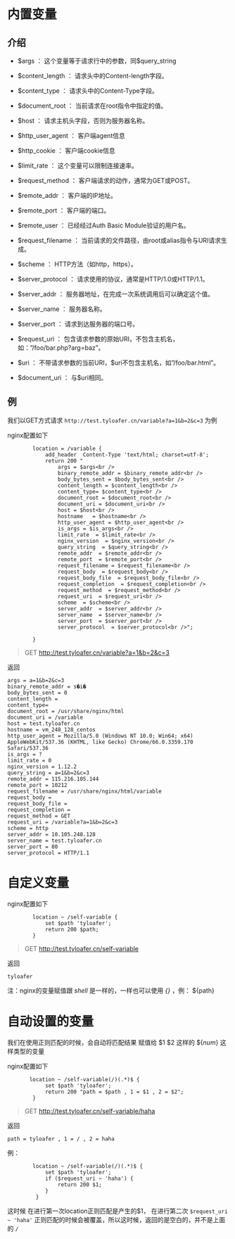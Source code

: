 # 内置变量

## 介绍

- $args ： 这个变量等于请求行中的参数，同\$query_string

- $content_length ： 请求头中的Content-length字段。

- $content_type ： 请求头中的Content-Type字段。

- $document_root ： 当前请求在root指令中指定的值。

- $host ： 请求主机头字段，否则为服务器名称。

- $http_user_agent ： 客户端agent信息

- $http_cookie ： 客户端cookie信息

- $limit_rate ： 这个变量可以限制连接速率。

- $request_method ： 客户端请求的动作，通常为GET或POST。

- $remote_addr ： 客户端的IP地址。

- $remote_port ： 客户端的端口。

- $remote_user ： 已经经过Auth Basic Module验证的用户名。

- $request_filename ： 当前请求的文件路径，由root或alias指令与URI请求生成。

- $scheme ： HTTP方法（如http，https）。

- $server_protocol ： 请求使用的协议，通常是HTTP/1.0或HTTP/1.1。

- $server_addr ： 服务器地址，在完成一次系统调用后可以确定这个值。

- $server_name ： 服务器名称。

- $server_port ： 请求到达服务器的端口号。

- $request_uri ： 包含请求参数的原始URI，不包含主机名，如：”/foo/bar.php?arg=baz”。

- $uri ： 不带请求参数的当前URI，\$uri不包含主机名，如”/foo/bar.html”。

- \$document_uri ： 与$uri相同。

  

## 例

我们以GET方式请求 `http://test.tyloafer.cn/variable?a=1&b=2&c=3` 为例

nginx配置如下

~~~
        location = /variable {
            add_header  Content-Type 'text/html; charset=utf-8';
            return 200 "
                args = $args<br />
                binary_remote_addr = $binary_remote_addr<br />
                body_bytes_sent = $body_bytes_sent<br />
                content_length = $content_length<br />
                content_type= $content_type<br />
                document_root = $document_root<br />
                document_uri = $document_uri<br />
                host = $host<br />
                hostname   = $hostname<br />
                http_user_agent = $http_user_agent<br />
                is_args = $is_args<br />
                limit_rate  = $limit_rate<br />
                nginx_version  = $nginx_version<br />
                query_string  = $query_string<br />
                remote_addr  = $remote_addr<br />
                remote_port  = $remote_port<br />
                request_filename = $request_filename<br />
                request_body  = $request_body<br />
                request_body_file  = $request_body_file<br />
                request_completion  = $request_completion<br />
                request_method  = $request_method<br />
                request_uri  = $request_uri<br />
                scheme  = $scheme<br />
                server_addr  = $server_addr<br />
                server_name  = $server_name<br />
                server_port  = $server_port<br />
                server_protocol  = $server_protocol<br />";
    
        }
~~~

> GET http://test.tyloafer.cn/variable?a=1&b=2&c=3

返回

~~~
args = a=1&b=2&c=3
binary_remote_addr = s�i�
body_bytes_sent = 0
content_length = 
content_type= 
document_root = /usr/share/nginx/html
document_uri = /variable
host = test.tyloafer.cn
hostname = vm_248_128_centos
http_user_agent = Mozilla/5.0 (Windows NT 10.0; Win64; x64) AppleWebKit/537.36 (KHTML, like Gecko) Chrome/66.0.3359.170 Safari/537.36
is_args = ?
limit_rate = 0
nginx_version = 1.12.2
query_string = a=1&b=2&c=3
remote_addr = 115.216.105.144
remote_port = 10212
request_filename = /usr/share/nginx/html/variable
request_body = 
request_body_file = 
request_completion = 
request_method = GET
request_uri = /variable?a=1&b=2&c=3
scheme = http
server_addr = 10.105.248.128
server_name = test.tyloafer.cn
server_port = 80
server_protocol = HTTP/1.1
~~~



# 自定义变量

nginx配置如下

~~~
        location ~ /self-variable {
            set $path 'tyloafer';
            return 200 $path;
        } 
~~~

> GET http://test.tyloafer.cn/self-variable

返回

~~~
tyloafer
~~~

注：nginx的变量赋值跟 *shell* 是一样的，一样也可以使用 *{}* ，例： ${path} 



#  自动设置的变量

我们在使用正则匹配的时候，会自动将匹配结果 赋值给 \$1 \$2 这样的 \${*num*} 这样类型的变量

nginx配置如下

~~~
       location ~ /self-variable(/)(.*)$ {            
            set $path 'tyloafer';                      
            return 200 "path = $path , 1 = $1 , 2 = $2";
        }
~~~

> GET http://test.tyloafer.cn/self-variable/haha

返回

~~~
path = tyloafer , 1 = / , 2 = haha
~~~

例：

~~~
        location ~ /self-variable(/)(.*)$ {            
            set $path 'tyloafer';
            if ($request_uri ~ 'haha') {
                return 200 $1;
            } 
         }
~~~

这时候 在进行第一次location正则匹配是产生的\$1， 在进行第二次 `$request_uri ~ 'haha'` 正则匹配的时候会被覆盖，所以这时候，返回的是空白的，并不是上面的 `/`

